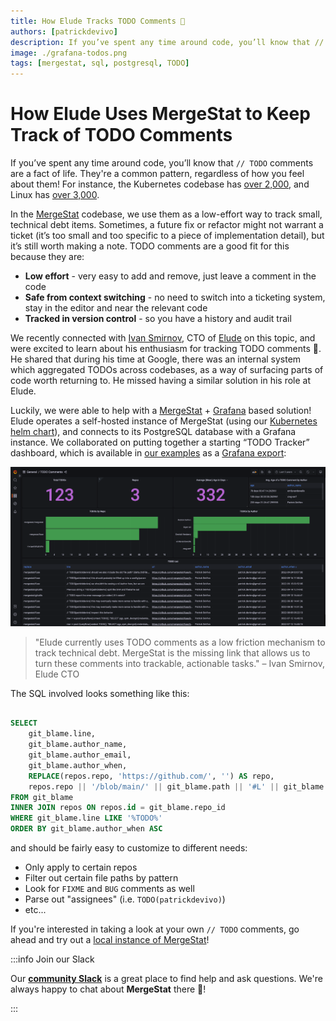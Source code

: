 ```yaml
---
title: How Elude Tracks TODO Comments 📝
authors: [patrickdevivo]
description: If you’ve spent any time around code, you’ll know that // TODO comments are a fact of life. They're a common pattern, regardless of how you feel about them! The team at Elude uses MergeStat to keep track of TODO comments across all their code.
image: ./grafana-todos.png
tags: [mergestat, sql, postgresql, TODO]
---
```


# How Elude Uses MergeStat to Keep Track of TODO Comments

If you’ve spent any time around code, you’ll know that `// TODO` comments are a fact of life.
They're a common pattern, regardless of how you feel about them!
For instance, the Kubernetes codebase has [over 2,000](https://augmentable.medium.com/looking-at-kubernetes-2k-todo-comments-b2db42dc7fdb), and Linux has [over 3,000](https://news.ycombinator.com/item?id=21910391).

In the [MergeStat](https://github.com/mergestat/mergestat) codebase, we use them as a low-effort way to track small, technical debt items.
Sometimes, a future fix or refactor might not warrant a ticket (it’s too small and too specific to a piece of implementation detail), but it’s still worth making a note.
TODO comments are a good fit for this because they are:

- **Low effort** - very easy to add and remove, just leave a comment in the code
- **Safe from context switching** - no need to switch into a ticketing system, stay in the editor and near the relevant code
- **Tracked in version control** - so you have a history and audit trail

We recently connected with [Ivan Smirnov](https://allmylinks.com/ismirnov), CTO of [Elude](https://elude.co/) on this topic, and were excited to learn about his enthusiasm for tracking TODO comments 🙂.
He shared that during his time at Google, there was an internal system which aggregated TODOs across codebases, as a way of surfacing parts of code worth returning to.
He missed having a similar solution in his role at Elude.

Luckily, we were able to help with a [MergeStat](https://www.mergestat.com/) + [Grafana](https://grafana.com/) based solution!
Elude operates a self-hosted instance of MergeStat (using our [Kubernetes helm chart](https://github.com/mergestat/helm-charts/tree/main/charts/mergestat)), and connects to its PostgreSQL database with a Grafana instance.
We collaborated on putting together a starting “TODO Tracker” dashboard, which is available in [our examples](https://github.com/mergestat/mergestat/tree/main/examples) as a [Grafana export](https://github.com/mergestat/mergestat/tree/main/examples/github/code-todos):

![Screenshot of Grafana board tracking TODOs](grafana-todos.png)

> "Elude currently uses TODO comments as a low friction mechanism to track technical debt. MergeStat is the missing link that allows us to turn these comments into trackable, actionable tasks." – Ivan Smirnov, Elude CTO 

The SQL involved looks something like this:

```sql

SELECT
    git_blame.line,
    git_blame.author_name,
    git_blame.author_email,
    git_blame.author_when,
    REPLACE(repos.repo, 'https://github.com/', '') AS repo,
    repos.repo || '/blob/main/' || git_blame.path || '#L' || git_blame.line_no AS url -- generate a link to the line in GitHub
FROM git_blame
INNER JOIN repos ON repos.id = git_blame.repo_id
WHERE git_blame.line LIKE '%TODO%'
ORDER BY git_blame.author_when ASC
```

and should be fairly easy to customize to different needs:

- Only apply to certain repos
- Filter out certain file paths by pattern
- Look for `FIXME` and `BUG` comments as well
- Parse out "assignees" (i.e. `TODO(patrickdevivo)`)
- etc...

If you're interested in taking a look at your own `// TODO` comments, go ahead and try out a [local instance of MergeStat](https://docs.mergestat.com/mergestat/getting-started/running-locally/)!

:::info Join our Slack

Our [**community Slack**](https://join.slack.com/t/mergestatcommunity/shared_invite/zt-xvvtvcz9-w3JJVIdhLgEWrVrKKNXOYg) is a great place to find help and ask questions. We're always happy to chat about **MergeStat** there 🎉!

:::
